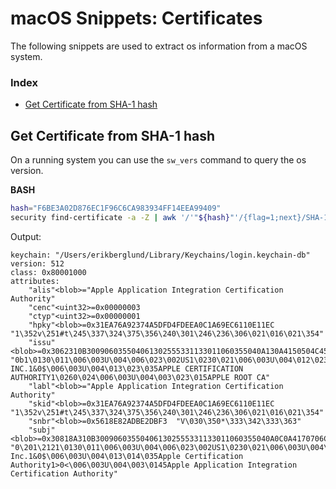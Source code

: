 # macOS Snippets: Certificates 

The following snippets are used to extract os information from a macOS system.

### Index

* [Get Certificate from SHA-1 hash](https://github.com/erikberglund/Scripts/blob/master/snippets/macos_os.md#os-version)

## Get Certificate from SHA-1 hash

On a running system you can use the `sw_vers` command to query the os version.

**BASH**
```bash
hash="F6BE3A02D876EC1F96C6CA983934FF14EEA99409"
security find-certificate -a -Z | awk '/'"${hash}"'/{flag=1;next}/SHA-1 hash:/{flag=0}flag'
```

Output:

```console
keychain: "/Users/erikberglund/Library/Keychains/login.keychain-db"
version: 512
class: 0x80001000 
attributes:
    "alis"<blob>="Apple Application Integration Certification Authority"
    "cenc"<uint32>=0x00000003 
    "ctyp"<uint32>=0x00000001 
    "hpky"<blob>=0x31EA76A92374A5DFD4FDEEA0C1A69EC6110E11EC  "1\352v\251#t\245\337\324\375\356\240\301\246\236\306\021\016\021\354"
    "issu"<blob>=0x3062310B300906035504061302555331133011060355040A130A4150504C4520494E432E31263024060355040B131D4150504C452043455254494649434154494F4E20415554484F52495459311630140603550403130D4150504C4520524F4F54204341  "0b1\0130\011\006\003U\004\006\023\002US1\0230\021\006\003U\004\012\023\012APPLE INC.1&0$\006\003U\004\013\023\035APPLE CERTIFICATION AUTHORITY1\0260\024\006\003U\004\003\023\015APPLE ROOT CA"
    "labl"<blob>="Apple Application Integration Certification Authority"
    "skid"<blob>=0x31EA76A92374A5DFD4FDEEA0C1A69EC6110E11EC  "1\352v\251#t\245\337\324\375\356\240\301\246\236\306\021\016\021\354"
    "snbr"<blob>=0x5618E82ADBE2DBF3  "V\030\350*\333\342\333\363"
    "subj"<blob>=0x30818A310B300906035504061302555331133011060355040A0C0A4170706C6520496E632E31263024060355040B0C1D4170706C652043657274696669636174696F6E20417574686F72697479313E303C06035504030C354170706C65204170706C69636174696F6E20496E746567726174696F6E2043657274696669636174696F6E20417574686F72697479  "0\201\2121\0130\011\006\003U\004\006\023\002US1\0230\021\006\003U\004\012\014\012Apple Inc.1&0$\006\003U\004\013\014\035Apple Certification Authority1>0<\006\003U\004\003\0145Apple Application Integration Certification Authority"
```